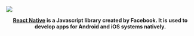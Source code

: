<img src="./Assets/react-native.gif">

<p align="center"> 
<strong>
<a href="https://reactnative.dev/" target=_blank>React Native<a/> is a Javascript library created by Facebook. It is used to develop apps for Android and iOS systems natively.
</strong>
</p>
